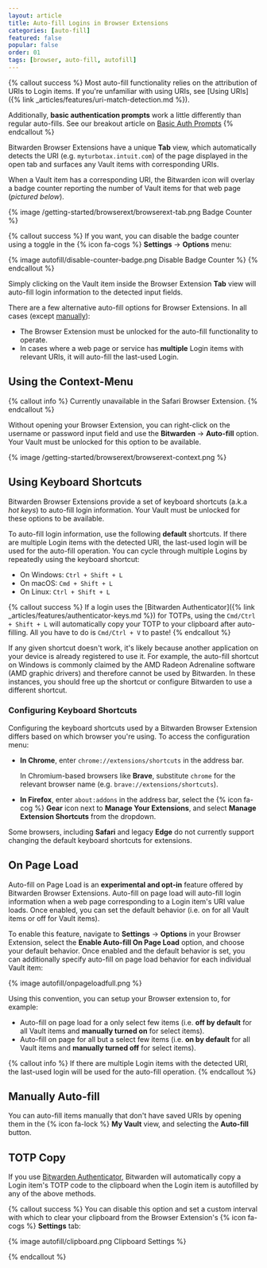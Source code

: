 ```yaml
---
layout: article
title: Auto-fill Logins in Browser Extensions
categories: [auto-fill]
featured: false
popular: false
order: 01
tags: [browser, auto-fill, autofill]
---
```


{% callout success %}
Most auto-fill functionality relies on the attribution of URIs to Login items. If you're unfamiliar with using URIs, see [Using URIs]({% link _articles/features/uri-match-detection.md %}).

Additionally, **basic authentication prompts** work a little differently than regular auto-fills. See our breakout article on [Basic Auth Prompts]({{site.baseurl}}/article/basic-auth-autofill)
{% endcallout %}

Bitwarden Browser Extensions have a unique **Tab** view, which automatically detects the URI (e.g. `myturbotax.intuit.com`) of the page displayed in the open tab and surfaces any Vault items with corresponding URIs.

When a Vault item has a corresponding URI, the Bitwarden icon will overlay a badge counter reporting the number of Vault items for that web page (*pictured below*).

{% image /getting-started/browserext/browserext-tab.png Badge Counter %}

{% callout success %}
If you want, you can disable the badge counter using a toggle in the {% icon fa-cogs %} **Settings** &rarr; **Options** menu:

{% image autofill/disable-counter-badge.png Disable Badge Counter %}
{% endcallout %}

Simply clicking on the Vault item inside the Browser Extension **Tab** view will auto-fill login information to the detected input fields.

There are a few alternative auto-fill options for Browser Extensions. In all cases (except [manually](#manually-auto-fill)):
- The Browser Extension must be unlocked for the auto-fill functionality to operate.
- In cases where a web page or service has **multiple** Login items with relevant URIs, it will auto-fill the last-used Login.

## Using the Context-Menu

{% callout info %}
Currently unavailable in the Safari Browser Extension.
{% endcallout %}

Without opening your Browser Extension, you can right-click on the username or password input field and use the **Bitwarden** &rarr; **Auto-fill** option. Your Vault must be unlocked for this option to be available.

{% image /getting-started/browserext/browserext-context.png %}

## Using Keyboard Shortcuts

Bitwarden Browser Extensions provide a set of keyboard shortcuts (a.k.a *hot keys*) to auto-fill login information. Your Vault must be unlocked for these options to be available.

To auto-fill login information, use the following **default** shortcuts. If there are multiple Login items with the detected URI, the last-used login will be used for the auto-fill operation. You can cycle through multiple Logins by repeatedly using the keyboard shortcut:

- On Windows: `Ctrl + Shift + L`
- On macOS: `Cmd + Shift + L`
- On Linux: `Ctrl + Shift + L`

{% callout success %}
If a login uses the [Bitwarden Authenticator]({% link _articles/features/authenticator-keys.md %}) for TOTPs, using the `Cmd/Ctrl + Shift + L` will automatically copy your TOTP to your clipboard after auto-filling. All you have to do is `Cmd/Ctrl + V` to paste!
{% endcallout %}

If any given shortcut doesn't work, it's likely because another application on your device is already registered to use it. For example, the auto-fill shortcut on Windows is commonly claimed by the AMD Radeon Adrenaline software (AMD graphic drivers) and therefore cannot be used by Bitwarden. In these instances, you should free up the shortcut or configure Bitwarden to use a different shortcut.

### Configuring Keyboard Shortcuts

Configuring the keyboard shortcuts used by a Bitwarden Browser Extension differs based on which browser you're using. To access the configuration menu:

- **In Chrome**, enter `chrome://extensions/shortcuts` in the address bar.

   In Chromium-based browsers like **Brave**, substitute `chrome` for the relevant browser name (e.g. `brave://extensions/shortcuts`).
- **In Firefox**, enter `about:addons` in the address bar, select the {% icon fa-cog %} **Gear** icon next to **Manage Your Extensions**, and select **Manage Extension Shortcuts** from the dropdown.

Some browsers, including **Safari** and legacy **Edge** do not currently support changing the default keyboard shortcuts for extensions.

## On Page Load

Auto-fill on Page Load is an **experimental and opt-in** feature offered by Bitwarden Browser Extensions. Auto-fill on page load will auto-fill login information when a web page corresponding to a Login item's URI value loads. Once enabled, you can set the default behavior (i.e. on for all Vault items or off for Vault items).

To enable this feature, navigate to **Settings** &rarr; **Options** in your Browser Extension, select the **Enable Auto-fill On Page Load** option, and choose your default behavior. Once enabled and the default behavior is set, you can additionally specify auto-fill on page load behavior for each individual Vault item:

{% image autofill/onpageloadfull.png %}

Using this convention, you can setup your Browser extension to, for example:

- Auto-fill on page load for a only select few items (i.e. **off by default** for all Vault items and **manually turned on** for select items).
- Auto-fill on page for all but a select few items (i.e. **on by default** for all Vault items and **manually turned off** for select items).

{% callout info %}
If there are multiple Login items with the detected URI, the last-used login will be used for the auto-fill operation.
{% endcallout %}

## Manually Auto-fill

You can auto-fill items manually that don't have saved URIs by opening them in the {% icon fa-lock %} **My Vault** view, and selecting the **Auto-fill** button.

## TOTP Copy

If you use [Bitwarden Authenticator]({{site.baseurl}}/article/authenticator-keys/), Bitwarden will automatically copy a Login item's TOTP code to the clipboard when the Login item is autofilled by any of the above methods.

{% callout success %}
You can disable this option and set a custom interval with which to clear your clipboard from the Browser Extension's {% icon fa-cogs %} **Settings** tab: 

{% image autofill/clipboard.png Clipboard Settings %}

{% endcallout %}
